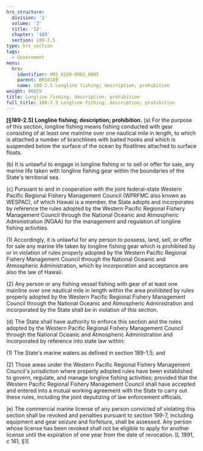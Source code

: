 ```yaml
---
hrs_structure:
  division: '1'
  volume: '3'
  title: '12'
  chapter: '189'
  section: 189-2.5
type: hrs_section
tags:
  - Government
menu:
  hrs:
    identifier: HRS_0189-0002_0005
    parent: HRS0189
    name: 189-2.5 Longline fishing; description; prohibition
weight: 96025
title: Longline fishing; description; prohibition
full_title: 189-2.5 Longline fishing; description; prohibition
---
```

**[§189-2.5]** **Longline fishing; description; prohibition.** (a) For the purpose of this section, longline fishing means fishing conducted with gear consisting of at least one mainline over one nautical mile in length, to which is attached a number of branchlines with baited hooks and which is suspended below the surface of the ocean by floatlines attached to surface floats.

(b) It is unlawful to engage in longline fishing or to sell or offer for sale, any marine life taken with longline fishing gear within the boundaries of the State's territorial sea.

(c) Pursuant to and in cooperation with the joint federal-state Western Pacific Regional Fishery Management Council (WPRFMC also known as WESPAC), of which Hawaii is a member, the State adopts and incorporates by reference the rules adopted by the Western Pacific Regional Fishery Management Council through the National Oceanic and Atmospheric Administration (NOAA) for the management and regulation of longline fishing activities.

(1) Accordingly, it is unlawful for any person to possess, land, sell, or offer for sale any marine life taken by longline fishing gear which is prohibited by or in violation of rules properly adopted by the Western Pacific Regional Fishery Management Council through the National Oceanic and Atmospheric Administration, which by incorporation and acceptance are also the law of Hawaii.

(2) Any person or any fishing vessel fishing with gear of at least one mainline over one nautical mile in length within the area prohibited by rules properly adopted by the Western Pacific Regional Fishery Management Council through the National Oceanic and Atmospheric Administration and incorporated by the State shall be in violation of this section.

(d) The State shall have authority to enforce this section and the rules adopted by the Western Pacific Regional Fishery Management Council through the National Oceanic and Atmospheric Administration and incorporated by reference into state law within:

(1) The State's marine waters as defined in section 189-1.5; and

(2) Those areas under the Western Pacific Regional Fishery Management Council's jurisdiction where properly adopted rules have been established to govern, regulate, and manage longline fishing activities; provided that the Western Pacific Regional Fishery Management Council shall have accepted and entered into a mutual working agreement with the State to carry out these rules, including the joint deputizing of law enforcement officials.

(e) The commercial marine license of any person convicted of violating this section shall be revoked and penalties pursuant to section 199-7, including equipment and gear seizure and forfeiture, shall be assessed. Any person whose license has been revoked shall not be eligible to apply for another license until the expiration of one year from the date of revocation. [L 1991, c 161, §1]